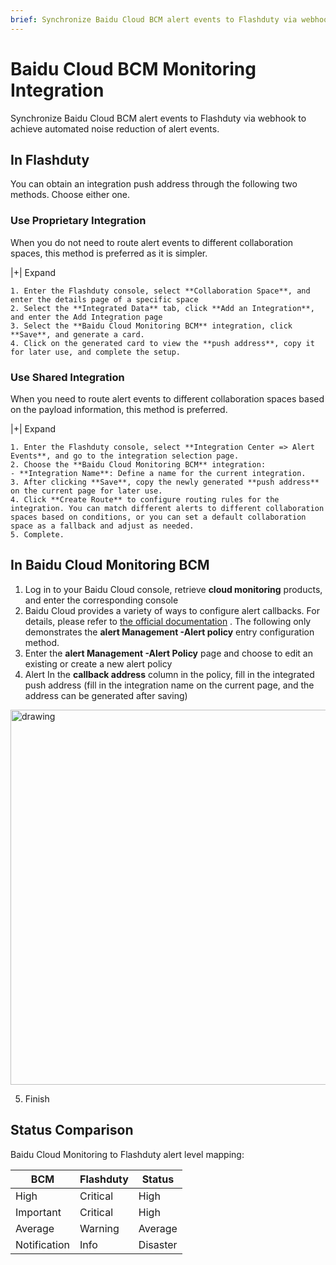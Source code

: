```yaml
---
brief: Synchronize Baidu Cloud BCM alert events to Flashduty via webhook to achieve automated noise reduction of alert events
---
```


# Baidu Cloud BCM Monitoring Integration

Synchronize Baidu Cloud BCM alert events to Flashduty via webhook to achieve automated noise reduction of alert events.
## In Flashduty
You can obtain an integration push address through the following two methods. Choose either one.

### Use Proprietary Integration

When you do not need to route alert events to different collaboration spaces, this method is preferred as it is simpler.

|+| Expand

    1. Enter the Flashduty console, select **Collaboration Space**, and enter the details page of a specific space
    2. Select the **Integrated Data** tab, click **Add an Integration**, and enter the Add Integration page
    3. Select the **Baidu Cloud Monitoring BCM** integration, click **Save**, and generate a card.
    4. Click on the generated card to view the **push address**, copy it for later use, and complete the setup.

### Use Shared Integration

When you need to route alert events to different collaboration spaces based on the payload information, this method is preferred.

|+| Expand

    1. Enter the Flashduty console, select **Integration Center => Alert Events**, and go to the integration selection page.
    2. Choose the **Baidu Cloud Monitoring BCM** integration:
    - **Integration Name**: Define a name for the current integration.
    3. After clicking **Save**, copy the newly generated **push address** on the current page for later use.
    4. Click **Create Route** to configure routing rules for the integration. You can match different alerts to different collaboration spaces based on conditions, or you can set a default collaboration space as a fallback and adjust as needed.
    5. Complete.

## In Baidu Cloud Monitoring BCM

1. Log in to your Baidu Cloud console, retrieve **cloud monitoring** products, and enter the corresponding console
2. Baidu Cloud provides a variety of ways to configure alert callbacks. For details, please refer to [the official documentation](/0) . The following only demonstrates the **alert Management -Alert policy** entry configuration method.
3. Enter the **alert Management -Alert Policy** page and choose to edit an existing or create a new alert policy
4. Alert In the **callback address** column in the policy, fill in the integrated push address (fill in the integration name on the current page, and the address can be generated after saving)

<img alt="drawing" width="600" src="https://fc.3ti.site/zh/flashduty/mixin/alert_integration/baidu_bcm/1.avif" />

5. Finish

## Status Comparison

Baidu Cloud Monitoring to Flashduty alert level mapping:

| BCM  |  Flashduty  | Status |
| ---- | -------- | ---- |
| High | Critical | High |
| Important | Critical | High |
| Average | Warning  | Average |
| Notification | Info     | Disaster |